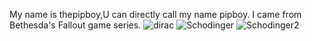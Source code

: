 My name is thepipboy,U can directly call my name pipboy.
I came from Bethesda's Fallout game series.
![dirac](https://github.com/user-attachments/assets/211901d9-8eb6-42fa-9f05-5c44d981b33b)
![Schodinger](https://github.com/user-attachments/assets/8378891d-ccba-4551-88e0-8f67de1c6eff)
![Schodinger2](https://github.com/user-attachments/assets/e8165f51-d0b4-4a77-85aa-c173af2e6a71)
